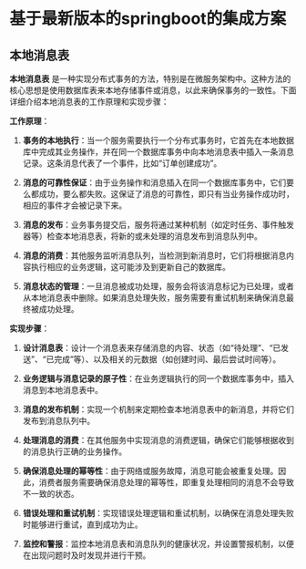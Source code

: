 # 基于最新版本的springboot的集成方案
## 本地消息表
**本地消息表** 是一种实现分布式事务的方法，特别是在微服务架构中。这种方法的核心思想是使用数据库表来本地存储事件或消息，以此来确保事务的一致性。下面详细介绍本地消息表的工作原理和实现步骤：

**工作原理**：

1. **事务的本地执行**：当一个服务需要执行一个分布式事务时，它首先在本地数据库中完成其业务操作，并在同一个数据库事务中向本地消息表中插入一条消息记录。这条消息代表了一个事件，比如“订单创建成功”。

2. **消息的可靠性保证**：由于业务操作和消息插入在同一个数据库事务中，它们要么都成功，要么都失败。这保证了消息的可靠性，即只有当业务操作成功时，相应的事件才会被记录下来。

3. **消息的发布**：业务事务提交后，服务将通过某种机制（如定时任务、事件触发器等）检查本地消息表，将新的或未处理的消息发布到消息队列中。

4. **消息的消费**：其他服务监听消息队列，当检测到新消息时，它们将根据消息内容执行相应的业务逻辑，这可能涉及到更新自己的数据库。

5. **消息状态的管理**：一旦消息被成功处理，服务会将该消息标记为已处理，或者从本地消息表中删除。如果消息处理失败，服务需要有重试机制来确保消息最终被成功处理。

**实现步骤**：

1. **设计消息表**：设计一个消息表来存储消息的内容、状态（如“待处理”、“已发送”、“已完成”等）、以及相关的元数据（如创建时间、最后尝试时间等）。

2. **业务逻辑与消息记录的原子性**：在业务逻辑执行的同一个数据库事务中，插入消息到本地消息表中。

3. **消息的发布机制**：实现一个机制来定期检查本地消息表中的新消息，并将它们发布到消息队列中。

4. **处理消息的消费**：在其他服务中实现消息的消费逻辑，确保它们能够根据收到的消息执行正确的业务操作。

5. **确保消息处理的幂等性**：由于网络或服务故障，消息可能会被重复处理。因此，消费者服务需要确保消息处理的幂等性，即重复处理相同的消息不会导致不一致的状态。

6. **错误处理和重试机制**：实现错误处理逻辑和重试机制，以确保在消息处理失败时能够进行重试，直到成功为止。

7. **监控和警报**：监控本地消息表和消息队列的健康状况，并设置警报机制，以便在出现问题时及时发现并进行干预。